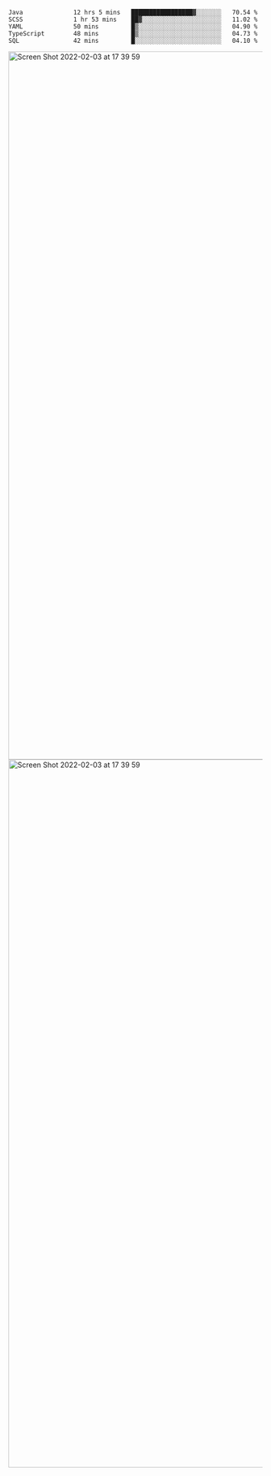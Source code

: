 <!--START_SECTION:waka-->

```text
Java              12 hrs 5 mins   █████████████████▓░░░░░░░   70.54 %
SCSS              1 hr 53 mins    ██▓░░░░░░░░░░░░░░░░░░░░░░   11.02 %
YAML              50 mins         █▒░░░░░░░░░░░░░░░░░░░░░░░   04.90 %
TypeScript        48 mins         █▒░░░░░░░░░░░░░░░░░░░░░░░   04.73 %
SQL               42 mins         █░░░░░░░░░░░░░░░░░░░░░░░░   04.10 %
```

<!--END_SECTION:waka-->

<img width="1400" alt="Screen Shot 2022-02-03 at 17 39 59" src="https://user-images.githubusercontent.com/45716542/152387304-f2b60485-53a6-4f4b-a818-5cefb1b0c0ae.png">
<img width="1400" alt="Screen Shot 2022-02-03 at 17 39 59" src="https://user-images.githubusercontent.com/45716542/152387273-ea5cdf21-2a45-44da-8bef-00c1763b1d42.png">
